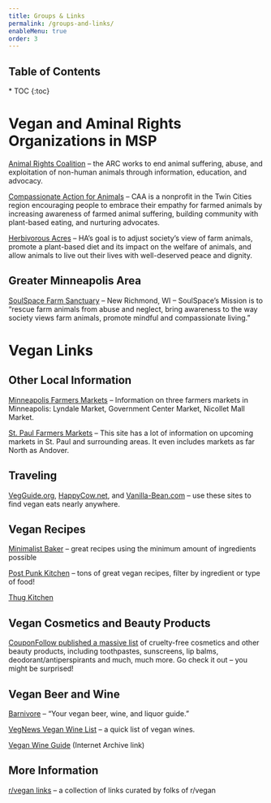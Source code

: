 ```yaml
---
title: Groups & Links
permalink: /groups-and-links/
enableMenu: true
order: 3
---
```


<h2>Table of Contents</h2>
* TOC
{:toc}

# Vegan and Aminal Rights Organizations in MSP

[Animal Rights Coalition][arc] – the ARC works to end animal suffering,
abuse, and exploitation of non-human animals through information,
education, and advocacy.

[Compassionate Action for Animals][caa] – CAA is a nonprofit in the Twin
Cities region encouraging people to embrace their empathy for farmed
animals by increasing awareness of farmed animal suffering, building
community with plant-based eating, and nurturing advocates.

[Herbivorous Acres][ha] – HA’s goal is to adjust society’s view of farm
animals, promote a plant-based diet and its impact on the welfare of
animals, and allow animals to live out their lives with well-deserved
peace and dignity.

[arc]:http://animalrightscoalition.com/
[caa]:https://www.exploreveg.org/
[ha]:http://herbivorousacres.org/

## Greater Minneapolis Area

[SoulSpace Farm Sanctuary][soulspace] – New Richmond, WI – SoulSpace’s
Mission is to “rescue farm animals from abuse and neglect, bring
awareness to the way society views farm animals, promote mindful and
compassionate living.”

[soulspace]:https://www.soulspacesanctuary.org/

# Vegan Links

## Other Local Information

[Minneapolis Farmers Markets][mpls-farmers-mkts] – Information on three
farmers markets in Minneapolis: Lyndale Market, Government Center
Market, Nicollet Mall Market.

[St. Paul Farmers Markets][stp-farmers-mkts] – This site has a lot of
information on upcoming markets in St. Paul and surrounding areas. It
even includes markets as far North as Andover.

[mpls-farmers-mkts]:http://www.mplsfarmersmarket.com/
[stp-farmers-mkts]:http://www.stpaulfarmersmarket.com/

## Traveling

[VegGuide.org][vegguide], [HappyCow.net][happycow], and 
[Vanilla-Bean.com][vanillabean] – use these sites to find vegan eats
nearly anywhere.

[vegguide]:https://www.vegguide.org/
[happycow]:https://www.happycow.net/
[vanillabean]:https://www.vanilla-bean.com/

## Vegan Recipes

[Minimalist Baker][minimalist-baker] – great recipes using the minimum
amount of ingredients possible

[Post Punk Kitchen][post-punk-kitchen] – tons of great vegan recipes,
filter by ingredient or type of food!

[Thug Kitchen][thug-kitchen]

[minimalist-baker]:https://minimalistbaker.com/recipes/vegan/
[post-punk-kitchen]:http://www.theppk.com/recipes/
[thug-kitchen]:https://www.thugkitchen.com/recipes

## Vegan Cosmetics and Beauty Products

[CouponFollow published a massive list][coupon-follow-list] of
cruelty-free cosmetics and other beauty products, including toothpastes,
sunscreens, lip balms, deodorant/antiperspirants and much, much more. Go
check it out – you might be surprised!

[coupon-follow-list]:https://couponfollow.com/research/cruelty-free-shopping

## Vegan Beer and Wine

[Barnivore][barnivore] – “Your vegan beer, wine, and liquor guide.”

[VegNews Vegan Wine List][vegnews-vegan-wine-list] – a quick list of
vegan wines.

[Vegan Wine Guide][vegan-wine-guide-ia] (Internet Archive link)

[barnivore]:http://www.barnivore.com/
[vegnews-vegan-wine-list]:https://vegnews.com/2012/4/the-vegnews-guide-to-vegan-wine
[vegan-wine-guide-ia]:https://web.archive.org/web/20121227114154/http://www.vegans.frommars.org/wine/

## More Information

[r/vegan links][r/vegan-links] – a collection of links curated by folks
of r/vegan

[r/vegan-links]:https://www.reddit.com/r/vegan/wiki/usefullinks
